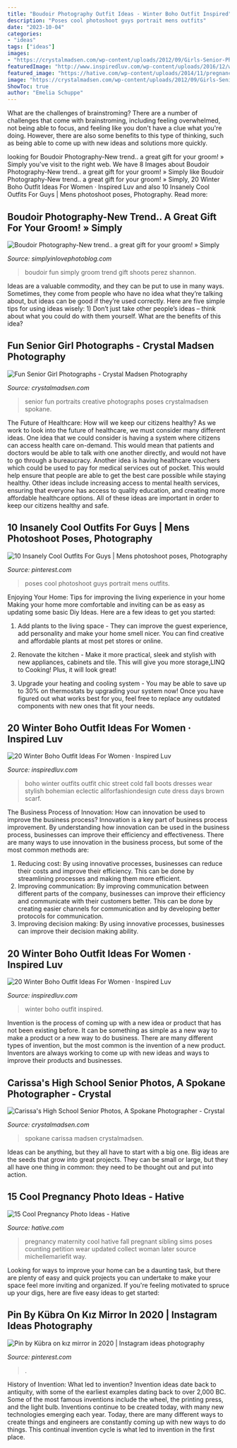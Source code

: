```yaml
---
title: "Boudoir Photography Outfit Ideas - Winter Boho Outfit Inspired"
description: "Poses cool photoshoot guys portrait mens outfits"
date: "2023-10-04"
categories:
- "ideas"
tags: ["ideas"]
images:
- "https://crystalmadsen.com/wp-content/uploads/2012/09/Girls-Senior-Photo-Ideas-Spokane_0031-682x1024.jpg"
featuredImage: "http://www.inspiredluv.com/wp-content/uploads/2016/12/winter-boho-outfit-for-women.jpg"
featured_image: "https://hative.com/wp-content/uploads/2014/11/pregnancy-photo-ideas/7-cool-pregnancy-photo-ideas.jpg"
image: "https://crystalmadsen.com/wp-content/uploads/2012/09/Girls-Senior-Photo-Ideas-Spokane_0031-682x1024.jpg"
ShowToc: true
author: "Emelia Schuppe"
---
```



What are the challenges of brainstroming?
There are a number of challenges that come with brainstroming, including feeling overwhelmed, not being able to focus, and feeling like you don't have a clue what you're doing. However, there are also some benefits to this type of thinking, such as being able to come up with new ideas and solutions more quickly.

	

		
looking for Boudoir Photography-New trend.. a great gift for your groom! » Simply you've visit to the right web. We have 8 Images about Boudoir Photography-New trend.. a great gift for your groom! » Simply like Boudoir Photography-New trend.. a great gift for your groom! » Simply, 20 Winter Boho Outfit Ideas For Women · Inspired Luv and also 10 Insanely Cool Outfits For Guys | Mens photoshoot poses, Photography. Read more:
		
    
## Boudoir Photography-New Trend.. A Great Gift For Your Groom! » Simply

<img loading=lazy src="http://simplyinlovephotoblog.com/wp-content/uploads/2011/06/SIL.Boudoir005.jpg" onerror="this.onerror=null;this.src='https://tse4.mm.bing.net/th?id=OIP.Ei5d5ApDntZjOsoYq_8KTwHaLJ&amp;pid=15.1';" alt="Boudoir Photography-New trend.. a great gift for your groom! » Simply">

_Source: simplyinlovephotoblog.com_

>boudoir fun simply groom trend gift shoots perez shannon. 

	

Ideas are a valuable commodity, and they can be put to use in many ways. Sometimes, they come from people who have no idea what they’re talking about, but ideas can be good if they’re used correctly. Here are five simple tips for using ideas wisely: 1) Don’t just take other people’s ideas – think about what you could do with them yourself. What are the benefits of this idea?

    
## Fun Senior Girl Photographs - Crystal Madsen Photography

<img loading=lazy src="http://www.crystalmadsen.com/wp-content/uploads/2014/10/Fun-Spokane-Senior-Girl-Photos-013.jpg" onerror="this.onerror=null;this.src='https://tse3.mm.bing.net/th?id=OIP.Y-UL3f9RSIDLE0lzUIDUGAHaLG&amp;pid=15.1';" alt="Fun Senior Girl Photographs - Crystal Madsen Photography">

_Source: crystalmadsen.com_

>senior fun portraits creative photographs poses crystalmadsen spokane. 

	

The Future of Healthcare: How will we keep our citizens healthy?
As we work to look into the future of healthcare, we must consider many different ideas. One idea that we could consider is having a system where citizens can access health care on-demand. This would mean that patients and doctors would be able to talk with one another directly, and would not have to go through a bureaucracy. Another idea is having healthcare vouchers which could be used to pay for medical services out of pocket. This would help ensure that people are able to get the best care possible while staying healthy. Other ideas include increasing access to mental health services, ensuring that everyone has access to quality education, and creating more affordable healthcare options. All of these ideas are important in order to keep our citizens healthy and safe.

    
## 10 Insanely Cool Outfits For Guys | Mens Photoshoot Poses, Photography

<img loading=lazy src="https://i.pinimg.com/736x/72/1b/c4/721bc403de6ca3eb1121227592c995fe.jpg" onerror="this.onerror=null;this.src='https://tse3.mm.bing.net/th?id=OIP.fNyCBRegdsRboeda5Nb5KwHaO0&amp;pid=15.1';" alt="10 Insanely Cool Outfits For Guys | Mens photoshoot poses, Photography">

_Source: pinterest.com_

>poses cool photoshoot guys portrait mens outfits. 

	

Enjoying Your Home: Tips for improving the living experience in your home
Making your home more comfortable and inviting can be as easy as updating some basic Diy Ideas. Here are a few ideas to get you started:
1. Add plants to the living space - They can improve the guest experience, add personality and make your home smell nicer. You can find creative and affordable plants at most pet stores or online.

2. Renovate the kitchen - Make it more practical, sleek and stylish with new appliances, cabinets and tile. This will give you more storage,LINQ to Cooking! Plus, it will look great!

3. Upgrade your heating and cooling system - You may be able to save up to 30% on thermostats by upgrading your system now! Once you have figured out what works best for you, feel free to replace any outdated components with new ones that fit your needs.

    
## 20 Winter Boho Outfit Ideas For Women · Inspired Luv

<img loading=lazy src="http://www.inspiredluv.com/wp-content/uploads/2016/12/winter-boho-outfit-for-women.jpg" onerror="this.onerror=null;this.src='https://tse4.mm.bing.net/th?id=OIP.6lqHjsyYWHncT_kBHltkfQHaLl&amp;pid=15.1';" alt="20 Winter Boho Outfit Ideas For Women · Inspired Luv">

_Source: inspiredluv.com_

>boho winter outfits outfit chic street cold fall boots dresses wear stylish bohemian eclectic allforfashiondesign cute dress days brown scarf. 

	

The Business Process of Innovation: How can innovation be used to improve the business process?
Innovation is a key part of business process improvement. By understanding how innovation can be used in the business process, businesses can improve their efficiency and effectiveness. There are many ways to use innovation in the business process, but some of the most common methods are: 
1) Reducing cost: By using innovative processes, businesses can reduce their costs and improve their efficiency. This can be done by streamlining processes and making them more efficient. 
2) Improving communication: By improving communication between different parts of the company, businesses can improve their efficiency and communicate with their customers better. This can be done by creating easier channels for communication and by developing better protocols for communication. 
3) Improving decision making: By using innovative processes, businesses can improve their decision making ability.

    
## 20 Winter Boho Outfit Ideas For Women · Inspired Luv

<img loading=lazy src="http://www.inspiredluv.com/wp-content/uploads/2016/12/winter-boho-outfit-women-ideas.jpg" onerror="this.onerror=null;this.src='https://tse1.mm.bing.net/th?id=OIP.1xIW-AWt_JODOPyb7ed94gHaLD&amp;pid=15.1';" alt="20 Winter Boho Outfit Ideas For Women · Inspired Luv">

_Source: inspiredluv.com_

>winter boho outfit inspired. 

	

Invention is the process of coming up with a new idea or product that has not been existing before. It can be something as simple as a new way to make a product or a new way to do business. There are many different types of invention, but the most common is the invention of a new product. Inventors are always working to come up with new ideas and ways to improve their products and businesses.

    
## Carissa&#039;s High School Senior Photos, A Spokane Photographer - Crystal

<img loading=lazy src="https://crystalmadsen.com/wp-content/uploads/2012/09/Girls-Senior-Photo-Ideas-Spokane_0031-682x1024.jpg" onerror="this.onerror=null;this.src='https://tse4.mm.bing.net/th?id=OIP.QbRIf_pTI_ayGdJbJBMq7QHaLH&amp;pid=15.1';" alt="Carissa&#039;s High School Senior Photos, A Spokane Photographer - Crystal">

_Source: crystalmadsen.com_

>spokane carissa madsen crystalmadsen. 

	

Ideas can be anything, but they all have to start with a big one. Big ideas are the seeds that grow into great projects. They can be small or large, but they all have one thing in common: they need to be thought out and put into action.

    
## 15 Cool Pregnancy Photo Ideas - Hative

<img loading=lazy src="https://hative.com/wp-content/uploads/2014/11/pregnancy-photo-ideas/7-cool-pregnancy-photo-ideas.jpg" onerror="this.onerror=null;this.src='https://tse3.mm.bing.net/th?id=OIP.4LD72bU6nJ_gEpIry0L_8wHaLH&amp;pid=15.1';" alt="15 Cool Pregnancy Photo Ideas - Hative">

_Source: hative.com_

>pregnancy maternity cool hative fall pregnant sibling sims poses counting petition wear updated collect woman later source michellemariefit way. 

	

Looking for ways to improve your home can be a daunting task, but there are plenty of easy and quick projects you can undertake to make your space feel more inviting and organized. If you're feeling motivated to spruce up your digs, here are five easy ideas to get started: 

    
## Pin By Kübra On Kız Mirror In 2020 | Instagram Ideas Photography

<img loading=lazy src="https://i.pinimg.com/736x/07/2e/a0/072ea06e0d21a2de929e70d76b348d8d.jpg" onerror="this.onerror=null;this.src='https://tse1.mm.bing.net/th?id=OIP.RquBsdvwEhBjN2BcNSFZnQHaNb&amp;pid=15.1';" alt="Pin by Kübra on kız mirror in 2020 | Instagram ideas photography">

_Source: pinterest.com_

>. 

	

History of Invention: What led to invention?
Invention ideas date back to antiquity, with some of the earliest examples dating back to over 2,000 BC. Some of the most famous inventions include the wheel, the printing press, and the light bulb. Inventions continue to be created today, with many new technologies emerging each year. Today, there are many different ways to create things and engineers are constantly coming up with new ways to do things. This continual invention cycle is what led to invention in the first place.

